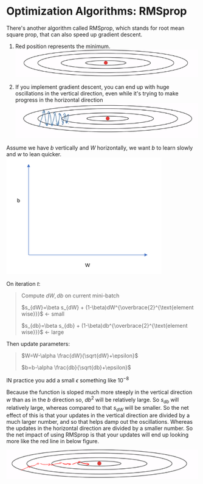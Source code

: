 # Optimization Algorithms: RMSprop

There's another algorithm called RMSprop, which stands for root mean square prop, that can also speed up gradient descent.

1. Red position represents the minimum.
![](images/042-rmsprop-33a9dfb7.png)

2. If you implement gradient descent, you can end up with huge oscillations in the vertical direction, even while it's trying to make progress in the horizontal direction
![](images/042-rmsprop-3cb9f731.png)

Assume we have $b$ vertically and $W$ horizontally, we want $b$ to learn slowly and $w$ to lean quicker.
![](images/042-rmsprop-ce3f6abc.png)

On iteration $t:$<br>
> Compute $dW, db$ on current mini-batch
>
> $s_{dW}=\beta s_{dW} + (1-\beta)dW^{\overbrace{2}^{\text{element wise}}}$ $\leftarrow$ small
>
> $s_{db}=\beta s_{db} + (1-\beta)db^{\overbrace{2}^{\text{element wise}}}$ $\leftarrow$ large

Then update parameters:

> $W=W-\alpha \frac{dW}{\sqrt{dW}+\epsilon}$
>
> $b=b-\alpha \frac{db}{\sqrt{db}+\epsilon}$

IN practice you add a small $\epsilon$ something like $10^{-8}$

Because the function is sloped much more steeply in the vertical direction $w$ than as in the $b$ direction so, $db^2$ will be relatively large. So $s_{db}$ will relatively large, whereas compared to that $s_{dW}$ will be smaller. So the net effect of this is that your updates in the vertical direction are divided by a much larger number, and so that helps damp out the oscillations. Whereas the updates in the horizontal direction are divided by a smaller number. So the net impact of using RMSprop is that your updates will end up looking more like the red line in below figure.

![](images/042-rmsprop-78420abc.png)
